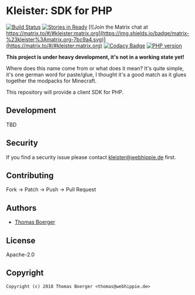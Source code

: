 # Kleister: SDK for PHP

[![Build Status](http://drone.kleister.tech/api/badges/kleister/kleister-php/status.svg)](http://drone.kleister.tech/kleister/kleister-php)
[![Stories in Ready](https://badge.waffle.io/kleister/kleister-api.svg?label=ready&title=Ready)](http://waffle.io/kleister/kleister-api)
[![Join the Matrix chat at https://matrix.to/#/#kleister:matrix.org](https://img.shields.io/badge/matrix-%23kleister%3Amatrix.org-7bc9a4.svg)](https://matrix.to/#/#kleister:matrix.org)
[![Codacy Badge](https://api.codacy.com/project/badge/Grade/5854da8cf913436b97ef2f58d0a75342)](https://www.codacy.com/app/kleister/kleister-php?utm_source=github.com&amp;utm_medium=referral&amp;utm_content=kleister/kleister-php&amp;utm_campaign=Badge_Grade)
[![PHP version](https://badge.fury.io/ph/kleister%2Fkleister.svg)](https://badge.fury.io/ph/kleister%2Fkleister)

**This project is under heavy development, it's not in a working state yet!**

Where does this name come from or what does it mean? It's quite simple, it's one german word for paste/glue, I thought it's a good match as it glues together the modpacks for Minecraft.

This repository will provide a client SDK for PHP.


## Development

TBD


## Security

If you find a security issue please contact kleister@webhippie.de first.


## Contributing

Fork -> Patch -> Push -> Pull Request


## Authors

* [Thomas Boerger](https://github.com/tboerger)


## License

Apache-2.0


## Copyright

```
Copyright (c) 2018 Thomas Boerger <thomas@webhippie.de>
```
